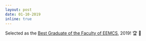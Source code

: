 ```yaml
---
layout: post
date: 01-10-2019
inline: true
---
```


Selected as the [Best Graduate of the Faculty of EEMCS](https://youtu.be/7oQrUl1kyHE), 2019! :trophy: :tada:
